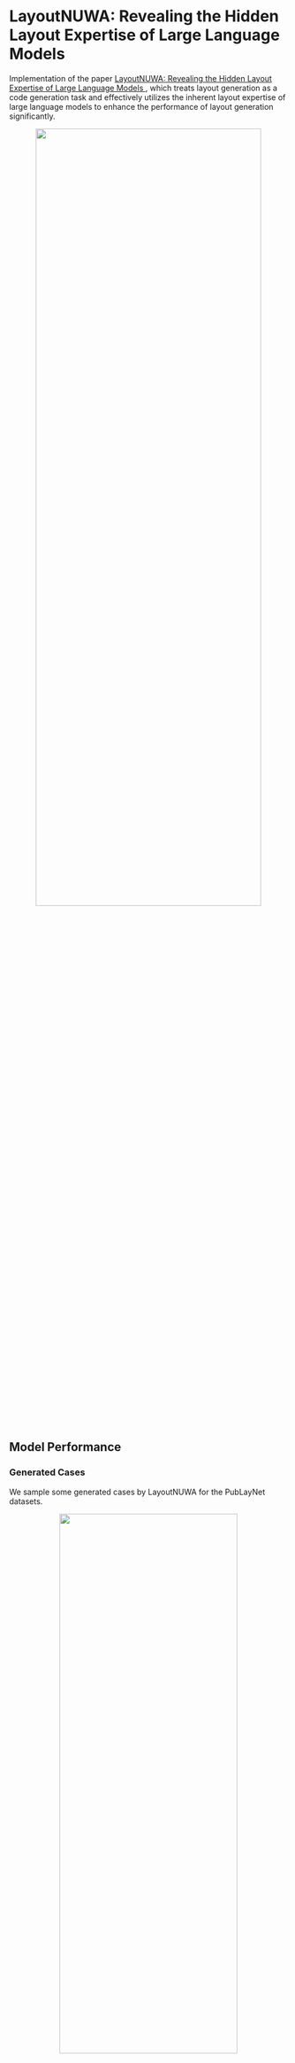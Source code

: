 # LayoutNUWA: Revealing the Hidden Layout Expertise of Large Language Models
Implementation of the paper [LayoutNUWA: Revealing the Hidden Layout Expertise of Large Language Models
](https://arxiv.org/abs/2309.09506), which treats layout generation as a code generation task and effectively utilizes the inherent layout expertise of large language models to enhance the performance of layout generation significantly.
<p align="center">  
  <img src="assets/NUWALayout.gif" width="90%" height="60%">  
</p>  

## Model Performance
### Generated Cases
We sample some generated cases by LayoutNUWA for the PubLayNet datasets.
<p align="center">  
  <img src="assets/publaynet_cases.png" width="80%" height="50%">  
</p> 

### Automatic Evaluation
#### Magazine Dataset
<p align="center">  
  <img src="assets/magazine_result.png" width="80%" height="50%">  
</p> 

#### RICO and PubLayNet Dataset
<p align="center">  
  <img src="assets/pub_result.png" width="80%" height="50%">  
</p> 

## Setup

We check the reproducibility under this environment.
- Python 3.9.18
- CUDA 11.6

### Environment Installation

Prepare your environment with the following command
```Shell
git clone https://github.com/ProjectNUWA/LayoutNUWA.git
cd LayoutNUWA

conda create -n layoutnuwa python=3.9
conda activate layoutnuwa

pip install -r requirements.txt
```

### Model Preparation
We utilize [LLaMA2-7B](https://huggingface.co/meta-llama/Llama-2-7b) and [CodeLLaMA-7B](https://huggingface.co/codellama/CodeLlama-7b-hf) as our backbone.
You can download the models and place them under the ``./models`` directory.

### Dataset Preparation

#### [Rico](https://interactionmining.org/rico) and [PubLayNet](https://developer.ibm.com/exchanges/data/all/publaynet/) Dataset

Please follow [https://raw.githubusercontent.com/CyberAgentAILab/layout-dm](https://raw.githubusercontent.com/CyberAgentAILab/layout-dm) to download the preprocessed datasets, FID and clustering models. 

``Notice``: **make sure you are under the LayoutNUWA directory**
``` Shell
wget https://github.com/CyberAgentAILab/layout-dm/releases/download/v1.0.0/layoutdm_starter.zip
unzip layoutdm_starter.zip
```

The data is decompressed to the following structure:
```Shell
download
- clustering_weights
- datasets
- fid_weights
- pretrained_weights
```

Then, move the **download files** to the corresponding directory:

```Shell
# preprocessed datasets
mv download/datasets/rico25-max25 data
mv download/datasets/publaynet-max25 data

# rico fid and clustering models
mkdir -p models/rico25-max25
mv download/fid_weights/FIDNetV3/rico25-max25 models/rico25-max25
mv download/clustering_weights/rico25_max25_kmeans_train_clusters.pkl models/rico25-max25

# publaynet fid and clustering models
mkdir -p models/publaynet-max25
mv download/fid_weights/FIDNetV3/models/publaynet-max25 models/publaynet-max25
mv download/clustering_weights/publaynet_max25_kmeans_train_clusters.pkl models/publaynet-max25
```

#### [Magazine](https://xtqiao.com/projects/content_aware_layout/) Dataset

1.  Download `MagLayout.zip` and decompress it.
2.  Create the new directory `data/magazine/raw/` and move the contents into it as shown below:

    ```dircolors
    data/magazine/raw/
    └── layoutdata
        ├── annotations
        │   ├── fashion_0001.xml
        │   ├── fashion_0002.xml
        │   ├── fashion_0003.xml
        │   ├── fashion_0004.xml
        │   ├── fashion_0005.xml
        │   ├── ...
    ```
3. Please follow [https://github.com/ktrk115/const_layout/tree/master/data](https://github.com/ktrk115/const_layout/tree/master/data) and [https://github.com/CyberAgentAILab/layout-dm/blob/main/docs/custom_dataset.md](https://github.com/CyberAgentAILab/layout-dm/blob/main/docs/custom_dataset.md) to preprocess the raw datasets and train the FID as well as the clustering models.


## Numerical Layout to Code Format Conversion
You can run the following command to generate the code data for the RICO dataset

``NOTICE``: if you want to generate code for two other datasets (publaynet and magazine), just modify the ``--dataset_name``, ``--dataset_path``, and ``--save_path``.

### Build Training Data
```Shell
python convertHTML/build_code.py \
    --model_path_or_name /path/to/llamamodel \
    --dataset_name rico25 \
    --dataset_path data/rico25-max25 \
    --save_path data/rico25-max25/html_format \
    --bbox_quantization code \
    --consistency_num 10 \
    --add_task_instruction;
```

### Build Testing Data
```Shell
python convertHTML/build_code.py \
    --model_path_or_name /path/to/llamamodel \
    --dataset_name rico25 \
    --dataset_path data/rico25-max25 \
    --save_path data/rico25-max25/html_format \
    --bbox_quantization code \
    --add_task_instruction \
    --build_testing_set;
```

## Model Training and Inference
We customize the training code based on the [LLaMA-X](https://github.com/AetherCortex/Llama-X)

### Training
Please Check ``trainer/src/configs/hostfile`` and ``trainer/src/configs/deepspeed_config_2.json`` first, where the current code is designed for 64 NVIDIA V100 GPUs (8 GPUs x 8 nodes).
```Shell
cd trainer/src/scripts
bash scripts/train.sh
```

### Inference
```Shell
cd trainer/src/scripts
bash scripts/inference.sh
```

## Evaluation
You can run the following command to evaluate the generated results for the RICO dataset (We have released generated results of RICO dataset in ``data/generated_results/rico`` as an example).

```Shell
python evaluate.py \
    --file_dir data/generated_results/rico \
    --intermediate_saved_path data/generated_results/rico/all_gen.pt \
    --golden_file data/generated_results/rico/golden.jsonl \
    --fid_model_name_or_path models/rico25-max25 \
    --cluster_model models/rico25-max25/rico25_max25_kmeans_train_clusters.pkl \
    --dataset_name rico25 \
    --dataset_path data/rico25-max25 \
```

``NOTICE``: just change the dataset name, dataset path, and generated results path if you want to evaluate other datasets.


## Acknowledgement
We appreciate the open source of the following projects:

[Hugging Face](https://github.com/huggingface) &#8194;
[LLaMA-X](https://github.com/AetherCortex/Llama-X) &#8194;
[LayoutDM](https://github.com/CyberAgentAILab/layout-dm) &#8194; 
[Const Layout](https://github.com/ktrk115/const_layout) &#8194; 
